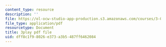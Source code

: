 ```yaml
---
content_type: resource
description: ''
file: https://ol-ocw-studio-app-production.s3.amazonaws.com/courses/3-091sc-introduction-to-solid-state-chemistry-fall-2010/dff8c1f98026e373a3b5487ff6462084_NpBq_JnLKv8.pdf
file_type: application/pdf
resourcetype: Document
title: 3play pdf file
uid: dff8c1f9-8026-e373-a3b5-487ff6462084
---
```

